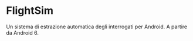 # FlightSim
Un sistema di estrazione automatica degli interrogati per Android.
A partire da Android 6.
